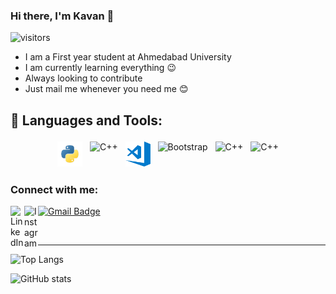 ### Hi there, I'm Kavan 👋

![visitors](https://visitor-badge.glitch.me/badge?page_id=kavania2002.kavania2002)

- I am a First year student at Ahmedabad University
- I am currently learning everything 😉
- Always looking to contribute
- Just mail me whenever you need me 😊

## 🧰 Languages and Tools:
<p align="center">
<img src="https://raw.githubusercontent.com/github/explore/80688e429a7d4ef2fca1e82350fe8e3517d3494d/topics/python/python.png" alt="Python" height="40" style="vertical-align:top; margin:4px">
<img src="https://raw.githubusercontent.com/jmnote/z-icons/master/svg/cpp.svg" alt="C++" height="40" style="vertical-align:top; margin:4px">
<img src="https://raw.githubusercontent.com/github/explore/80688e429a7d4ef2fca1e82350fe8e3517d3494d/topics/visual-studio-code/visual-studio-code.png" alt="VS Code" height="40" style="vertical-align:top; margin:4px">
<img src="https://raw.githubusercontent.com/jmnote/z-icons/master/svg/bootstrap.svg" alt="Bootstrap" height="40" style="vertical-align:top; margin:4px">
<img src="https://raw.githubusercontent.com/jmnote/z-icons/master/svg/git.svg" alt="C++" height="40" style="vertical-align:top; margin:4px">
<img src="https://raw.githubusercontent.com/jmnote/z-icons/master/svg/github.svg" alt="C++" height="40" style="vertical-align:top; margin:4px">
</p>

### Connect with me:

[<img align="left" alt="LinkedIn" width="22px" src="https://cdn.jsdelivr.net/npm/simple-icons@v3/icons/linkedin.svg" />][linkedin]
[<img align="left" alt="Instagram" width="22px" src="https://cdn.jsdelivr.net/npm/simple-icons@v3/icons/instagram.svg" />][instagram]

[linkedin]: https://www.linkedin.com/in/kavan-gondalia-5a78a41b2/
[instagram]: https://www.instagram.com/kavania2002/
<a href="mailto:kavan155gondalia@gmail.com"><img src="https://img.shields.io/badge/-kavan155gondalia@gmail.com-c14438?style=flat-square&amp;logo=Gmail&amp;logoColor=white&amp;link=mailto:kavan155gondalia@gmail.com" alt="Gmail Badge"></a>

<br>

---
![Top Langs](https://github-readme-stats.vercel.app/api/top-langs/?username=kavania2002&theme=light)

![GitHub stats](https://github-readme-stats.vercel.app/api?username=kavania2002&show_icons=true&theme=light)
